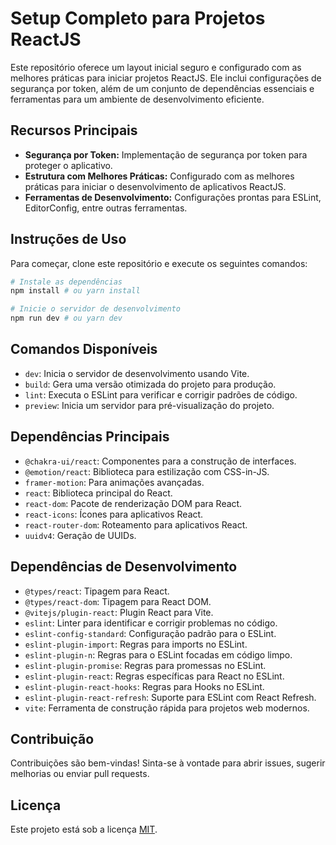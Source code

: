 # Setup Completo para Projetos ReactJS

Este repositório oferece um layout inicial seguro e configurado com as melhores práticas para iniciar projetos ReactJS. Ele inclui configurações de segurança por token, além de um conjunto de dependências essenciais e ferramentas para um ambiente de desenvolvimento eficiente.

## Recursos Principais

- **Segurança por Token:** Implementação de segurança por token para proteger o aplicativo.
- **Estrutura com Melhores Práticas:** Configurado com as melhores práticas para iniciar o desenvolvimento de aplicativos ReactJS.
- **Ferramentas de Desenvolvimento:** Configurações prontas para ESLint, EditorConfig, entre outras ferramentas.

## Instruções de Uso

Para começar, clone este repositório e execute os seguintes comandos:

```bash
# Instale as dependências
npm install # ou yarn install

# Inicie o servidor de desenvolvimento
npm run dev # ou yarn dev
```

## Comandos Disponíveis

- `dev`: Inicia o servidor de desenvolvimento usando Vite.
- `build`: Gera uma versão otimizada do projeto para produção.
- `lint`: Executa o ESLint para verificar e corrigir padrões de código.
- `preview`: Inicia um servidor para pré-visualização do projeto.

## Dependências Principais

- `@chakra-ui/react`: Componentes para a construção de interfaces.
- `@emotion/react`: Biblioteca para estilização com CSS-in-JS.
- `framer-motion`: Para animações avançadas.
- `react`: Biblioteca principal do React.
- `react-dom`: Pacote de renderização DOM para React.
- `react-icons`: Ícones para aplicativos React.
- `react-router-dom`: Roteamento para aplicativos React.
- `uuidv4`: Geração de UUIDs.

## Dependências de Desenvolvimento

- `@types/react`: Tipagem para React.
- `@types/react-dom`: Tipagem para React DOM.
- `@vitejs/plugin-react`: Plugin React para Vite.
- `eslint`: Linter para identificar e corrigir problemas no código.
- `eslint-config-standard`: Configuração padrão para o ESLint.
- `eslint-plugin-import`: Regras para imports no ESLint.
- `eslint-plugin-n`: Regras para o ESLint focadas em código limpo.
- `eslint-plugin-promise`: Regras para promessas no ESLint.
- `eslint-plugin-react`: Regras específicas para React no ESLint.
- `eslint-plugin-react-hooks`: Regras para Hooks no ESLint.
- `eslint-plugin-react-refresh`: Suporte para ESLint com React Refresh.
- `vite`: Ferramenta de construção rápida para projetos web modernos.

## Contribuição

Contribuições são bem-vindas! Sinta-se à vontade para abrir issues, sugerir melhorias ou enviar pull requests.

## Licença

Este projeto está sob a licença [MIT](LICENSE).
